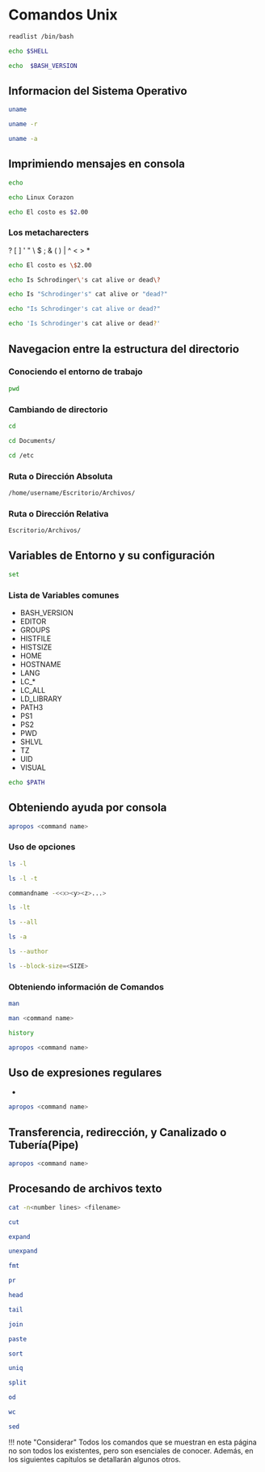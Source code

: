 # Comandos Unix

``` bash
readlist /bin/bash
```

``` bash
echo $SHELL
```

``` bash
echo  $BASH_VERSION
```
## Informacion del Sistema Operativo

``` bash
uname
```

``` bash
uname -r
```

``` bash
uname -a
```
## Imprimiendo mensajes en consola
``` bash
echo
```

``` bash
echo Linux Corazon
```

``` bash
echo El costo es $2.00
```
### Los metacharecters 
? [ ] ' " \ $ ; & ( ) | ^ < > *

``` bash
echo El costo es \$2.00
```

``` bash
echo Is Schrodinger\'s cat alive or dead\?
```

``` bash
echo Is "Schrodinger's" cat alive or "dead?"
```

``` bash
echo "Is Schrodinger's cat alive or dead?"
```

``` bash
echo 'Is Schrodinger's cat alive or dead?'
```
## Navegacion entre la estructura del directorio

### Conociendo el entorno de trabajo
``` bash
pwd
```

### Cambiando de directorio

``` bash
cd 
```

``` bash
cd Documents/
```

``` bash
cd /etc
```
### Ruta o Dirección Absoluta
``` bash
/home/username/Escritorio/Archivos/
```

### Ruta o Dirección Relativa
``` bash
Escritorio/Archivos/
```

## Variables de Entorno y su configuración

``` bash
set
```
### Lista de Variables comunes
 * BASH_VERSION
 * EDITOR
 * GROUPS
 * HISTFILE
 * HISTSIZE
 * HOME
 * HOSTNAME
 * LANG
 * LC_*
 * LC_ALL
 * LD_LIBRARY
 * PATH3
 * PS1
 * PS2
 * PWD
 * SHLVL
 * TZ
 * UID
 * VISUAL
 
``` bash
echo $PATH
```

## Obteniendo ayuda por consola

``` bash
apropos <command name>
```

### Uso de opciones 

```bash 
ls -l
```

``` bash
ls -l -t
```

``` bash
commandname -<<x><y><z>...>
```

``` bash
ls -lt
```

``` bash
ls --all
```

``` bash
ls -a
```

``` bash
ls --author
```

``` bash
ls --block-size=<SIZE>
```


### Obteniendo información de Comandos
``` bash
man 
```

``` bash
man <command name>
```

``` bash
history
```

``` bash
apropos <command name>
```

## Uso de expresiones regulares

* 
``` bash
apropos <command name>
```

## Transferencia, redirección, y Canalizado o Tubería(Pipe)
``` bash
apropos <command name>
```

## Procesando de archivos texto
``` bash
cat -n<number lines> <filename>
```

``` bash
cut
```

``` bash
expand
```

``` bash
unexpand
```

``` bash
fmt
```

``` bash
pr
```

``` bash
head
```

``` bash
tail
```

``` bash
join
```

``` bash
paste
```

``` bash
sort
```

``` bash
uniq
```

``` bash
split
```

``` bash
od
```

``` bash
wc
```

``` bash
sed
```

!!! note "Considerar"
    Todos los comandos que se muestran en esta página no son todos los existentes, pero son esenciales de conocer.
    Además, en los siguientes capítulos se detallarán algunos otros.

